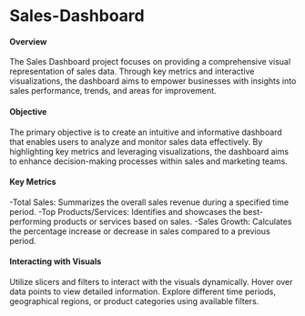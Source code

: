 # Sales-Dashboard
#### Overview
The Sales Dashboard project focuses on providing a comprehensive visual representation of sales data. Through key metrics and interactive visualizations, the dashboard aims to empower businesses with insights into sales performance, trends, and areas for improvement.

#### Objective
The primary objective is to create an intuitive and informative dashboard that enables users to analyze and monitor sales data effectively. By highlighting key metrics and leveraging visualizations, the dashboard aims to enhance decision-making processes within sales and marketing teams.

#### Key Metrics
-Total Sales:
Summarizes the overall sales revenue during a specified time period.
-Top Products/Services:
Identifies and showcases the best-performing products or services based on sales.
-Sales Growth:
Calculates the percentage increase or decrease in sales compared to a previous period.

#### Interacting with Visuals
Utilize slicers and filters to interact with the visuals dynamically.
Hover over data points to view detailed information.
Explore different time periods, geographical regions, or product categories using available filters.
